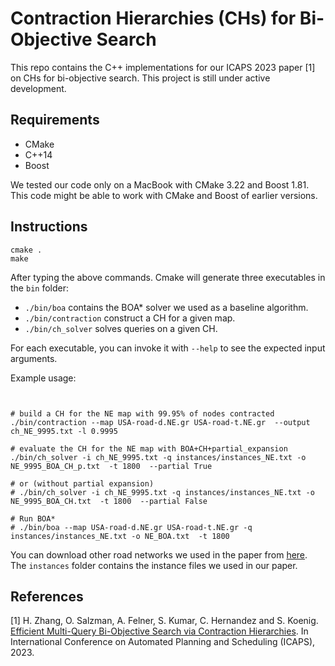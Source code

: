 # Contraction Hierarchies (CHs) for Bi-Objective Search

This repo contains the C++ implementations for our ICAPS 2023 paper [1] on CHs for bi-objective search.
This project is still under active development.


## Requirements

+ CMake
+ C++14
+ Boost 

We tested our code only on a MacBook with CMake 3.22 and Boost 1.81. This code might be able to work with CMake and Boost of earlier versions.

## Instructions

``` shell
cmake .
make
```
After typing the above commands. Cmake will generate three executables in the `bin` folder:

+ `./bin/boa` contains the BOA* solver we used as a baseline algorithm.
+ `./bin/contraction` construct a CH for a given map.
+ `./bin/ch_solver` solves queries on a given CH.

For each executable, you can invoke it with `--help` to see the expected input arguments.

Example usage:

``` shell


# build a CH for the NE map with 99.95% of nodes contracted 
./bin/contraction --map USA-road-d.NE.gr USA-road-t.NE.gr  --output ch_NE_9995.txt -l 0.9995

# evaluate the CH for the NE map with BOA+CH+partial_expansion
./bin/ch_solver -i ch_NE_9995.txt -q instances/instances_NE.txt -o NE_9995_BOA_CH_p.txt  -t 1800  --partial True

# or (without partial expansion)
# ./bin/ch_solver -i ch_NE_9995.txt -q instances/instances_NE.txt -o NE_9995_BOA_CH.txt  -t 1800  --partial False

# Run BOA*
# ./bin/boa --map USA-road-d.NE.gr USA-road-t.NE.gr -q instances/instances_NE.txt -o NE_BOA.txt  -t 1800 
```

You can download other road networks we used in the paper from [here](http://www.diag.uniroma1.it/~challenge9/download.shtml).
The `instances` folder contains the instance files we used in our paper.

## References
[1] H. Zhang, O. Salzman, A. Felner, S. Kumar, C. Hernandez and S. Koenig. [Efficient Multi-Query Bi-Objective Search via Contraction Hierarchies](http://idm-lab.org/bib/abstracts/Koen23b.html). In International Conference on Automated Planning and Scheduling (ICAPS), 2023.
